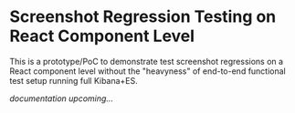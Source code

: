 # Screenshot Regression Testing on React Component Level

This is a prototype/PoC to demonstrate test screenshot regressions on a React component level without the "heavyness" of end-to-end functional test setup running full Kibana+ES.

_documentation upcoming..._
